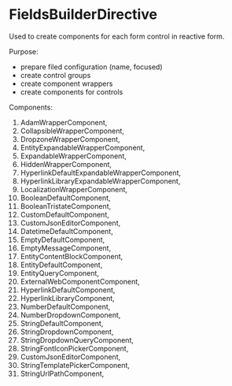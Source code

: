 # FieldsBuilderDirective

Used to create components for each form control in reactive form.

Purpose:

- prepare filed configuration (name, focused)
- create control groups
- create component wrappers
- create components for controls

Components:

1. AdamWrapperComponent,
1. CollapsibleWrapperComponent,
1. DropzoneWrapperComponent,
1. EntityExpandableWrapperComponent,
1. ExpandableWrapperComponent,
1. HiddenWrapperComponent,
1. HyperlinkDefaultExpandableWrapperComponent,
1. HyperlinkLibraryExpandableWrapperComponent,
1. LocalizationWrapperComponent,
1. BooleanDefaultComponent,
1. BooleanTristateComponent,
1. CustomDefaultComponent,
1. CustomJsonEditorComponent,
1. DatetimeDefaultComponent,
1. EmptyDefaultComponent,
1. EmptyMessageComponent,
1. EntityContentBlockComponent,
1. EntityDefaultComponent,
1. EntityQueryComponent,
1. ExternalWebComponentComponent,
1. HyperlinkDefaultComponent,
1. HyperlinkLibraryComponent,
1. NumberDefaultComponent,
1. NumberDropdownComponent,
1. StringDefaultComponent,
1. StringDropdownComponent,
1. StringDropdownQueryComponent,
1. StringFontIconPickerComponent,
1. CustomJsonEditorComponent,
1. StringTemplatePickerComponent,
1. StringUrlPathComponent,
